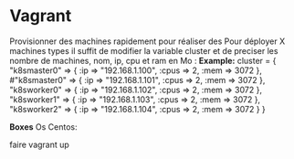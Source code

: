 # Vagrant

Provisionner des machines rapidement pour réaliser des 
Pour déployer X machines types il suffit de modifier la variable cluster et de preciser les nombre de machines, nom, ip, cpu et ram en Mo :
**Example:** 
cluster = {
        "k8smaster0" => { :ip => "192.168.1.100", :cpus => 2, :mem => 3072 },
        #"k8smaster0" => { :ip => "192.168.1.101", :cpus => 2, :mem => 3072 },
        "k8sworker0" => { :ip => "192.168.1.102", :cpus => 2, :mem => 3072 },
        "k8sworker1" => { :ip => "192.168.1.103", :cpus => 2, :mem => 3072 },
        "k8sworker2" => { :ip => "192.168.1.104", :cpus => 2, :mem => 3072 }
}

**Boxes**
Os Centos: 

faire vagrant up
